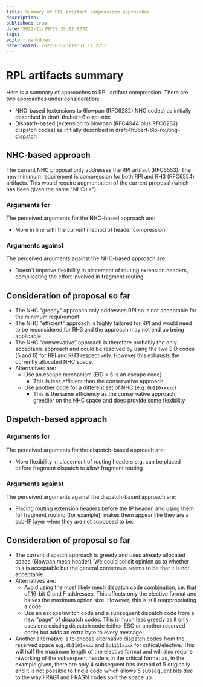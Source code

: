 ```yaml
---
title: Summary of RPL artifact compression approaches
description: 
published: true
date: 2022-11-29T19:35:12.833Z
tags: 
editor: markdown
dateCreated: 2022-07-23T19:51:11.275Z
---
```


# RPL artifacts summary
Here is a summary of approaches to RPL artifact compression. There are two approaches under consideration:

* NHC-based (extensions to 6lowpan (RFC6282) NHC codes) as initially described in draft-thubert-6lo-rpl-nhc
* Dispatch-based (extension to 6lowpan (RFC4944 plus RFC6282) dispatch codes) as initially described in draft-thubert-6lo-routing-dispatch

## NHC-based approach

The current NHC proposal only addresses the RPI artifact (RFC6553). The new minimum requirement is compression for both RPI and RH3 (RFC6554) artifacts. This would require augmentation of the current proposal (which has been given the name "NHC++")

### Arguments for

The perceived arguments for the NHC-based approach are:

* More in line with the current method of header compression

### Arguments against

The perceived arguments against the NHC-based approach are:

* Doesn't improve flexibility in placement of routing extension headers, complicating the effort involved in fragment routing.

## Consideration of proposal so far

* The NHC "greedy" approach only addresses RPI so is not acceptable for the minimum requirement
* The NHC "efficient" approach is highly tailored for RPI and would need to be reconsidered for RH3 and the approach may not end up being applicable
* The NHC "conservative" approach is therefore probably the only acceptable approach and could be resolved by using the two EID codes (5 and 6) for RPI and RH3 respectively. However this exhausts the currently allocated NHC space.
* Alternatives are:
  * Use an escape mechanism (EID = 5 is an escape code)
    * This is less efficient than the conservative approach
  * Use another code for a different set of NHC (e.g. ```0b110xxxxx```)
    * This is the same efficiency as the conservative approach, greedier on the NHC space and does provide some flexibility

## Dispatch-based approach

### Arguments for

The perceived arguments for the dispatch-based approach are:

* More flexibility in placement of routing headers e.g. can be placed before fragment dispatch to allow fragment routing

### Arguments against

The perceived arguments against the dispatch-based approach are:

* Placing routing extension headers before the IP header, and using them for fragment routing (for example), makes them appear like they are a sub-IP layer when they are not supposed to be.

## Consideration of proposal so far

* The current dispatch approach is greedy and uses already allocated space (6lowpan mesh header). We could solicit opinion as to whether this is acceptable but the general consensus seems to be that it is not acceptable.
* Alternatives are:
  * Avoid using the most likely mesh dispatch code combination, i.e. that of 16-bit O and F addresses. This affects only the elective format and halves the maximum option size. However, this is still reappropriating a code.
  * Use an escape/switch code and a subsequent dispatch code from a new "page" of dispatch codes. This is much less greedy as it only uses one existing dispatch code (either ESC or another reserved code) but adds an extra byte to every message
* Another alternative is to choose alternative dispatch codes from the reserved space e.g. ``0b1101xxxx`` and ```0b1111xxxx``` for critical/elective. This will half the maximum length of the elective format and will also require reworking of the subsequent headers in the critical format as, in the example given, there are only 4 subsequent bits instead of 5 originally and it is not possible to find a code which allows 5 subsequent bits due to the way FRAG1 and FRAGN codes split the space up.